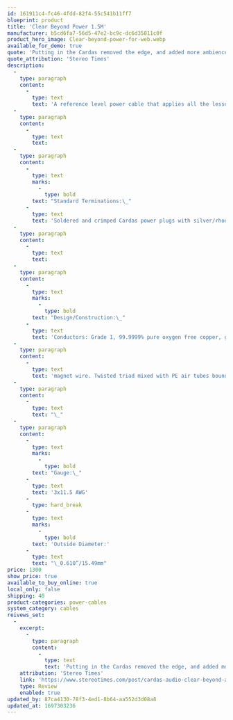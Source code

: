 ```yaml
---
id: 161911c4-fc46-4fdd-82f4-55c541b11ff7
blueprint: product
title: 'Clear Beyond Power 1.5M'
manufacturer: b5cd6fa7-56d5-47e2-bc9c-dc6d35811c0f
product_hero_image: Clear-beyond-power-for-web.webp
available_for_demo: true
quote: 'Putting in the Cardas removed the edge, and added more ambience – longer decay at the end of musical notes.'
quote_attribution: 'Stereo Times'
description:
  -
    type: paragraph
    content:
      -
        type: text
        text: 'A reference level power cable that applies all the lessons learned over 25 years of developing high performance power cables; it was born from the ashes of the highly successful Golden Reference Power. Completely neutral tonal balance with additional filtering which increases dynamics. Large conductors make it suitable for those power hungry electronics and refined enough to power your more delicate source components.'
  -
    type: paragraph
    content:
      -
        type: text
        text: ​
  -
    type: paragraph
    content:
      -
        type: text
        marks:
          -
            type: bold
        text: "Standard Terminations:\_"
      -
        type: text
        text: 'Soldered and crimped Cardas power plugs with silver/rhodium plated solid copper contacts.'
  -
    type: paragraph
    content:
      -
        type: text
        text: ​
  -
    type: paragraph
    content:
      -
        type: text
        marks:
          -
            type: bold
        text: "Design/Construction:\_"
      -
        type: text
        text: 'Conductors: Grade 1, 99.9999% pure oxygen free copper, gauge sizes scaled to Golden Ratio proportions. Crossfield layer geometry, insulated in a PFA jacket. Geometry: Double shielded with tin plated copper and'
  -
    type: paragraph
    content:
      -
        type: text
        text: 'magnet wire. Twisted triad mixed with PE air tubes bound with PTFE tape wrap. Super flexible TPR jacket.'
  -
    type: paragraph
    content:
      -
        type: text
        text: "\_"
  -
    type: paragraph
    content:
      -
        type: text
        marks:
          -
            type: bold
        text: "Gauge:\_"
      -
        type: text
        text: '3x11.5 AWG'
      -
        type: hard_break
      -
        type: text
        marks:
          -
            type: bold
        text: 'Outside Diameter:'
      -
        type: text
        text: "\_0.610”/15.49mm"
price: 1300
show_price: true
available_to_buy_online: true
local_only: false
shipping: 40
product-categories: power-cables
system_category: cables
reivews_set:
  -
    excerpt:
      -
        type: paragraph
        content:
          -
            type: text
            text: 'Putting in the Cardas removed the edge, and added more ambience – longer decay at the end of musical notes.'
    attribution: 'Stereo Times'
    link: 'https://www.stereotimes.com/post/cardas-audio-clear-beyond-ac-cord/'
    type: Review
    enabled: true
updated_by: 87ca4130-78f3-4ed1-8b64-aa552d3d08a8
updated_at: 1697303236
---
```

